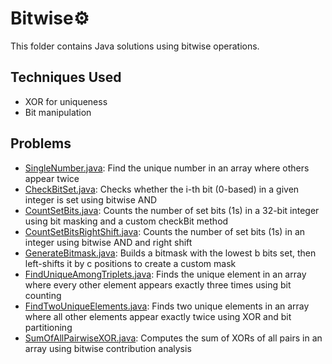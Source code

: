 # Bitwise⚙️

This folder contains Java solutions using bitwise operations.

## Techniques Used
- XOR for uniqueness
- Bit manipulation

## Problems
- [SingleNumber.java](SingleNumber.java): Find the unique number in an array where others appear twice
- [CheckBitSet.java](CheckBitSet.java): Checks whether the i-th bit (0-based) in a given integer is set using bitwise AND
- [CountSetBits.java](CountSetBits.java): Counts the number of set bits (1s) in a 32-bit integer using bit masking and a custom checkBit method
- [CountSetBitsRightShift.java](CountSetBitsRightShift.java): Counts the number of set bits (1s) in an integer using bitwise AND and right shift
- [GenerateBitmask.java](GenerateBitmask.java): Builds a bitmask with the lowest b bits set, then left-shifts it by c positions to create a custom mask
- [FindUniqueAmongTriplets.java](FindUniqueAmongTriplets.java): Finds the unique element in an array where every other element appears exactly three times using bit counting
- [FindTwoUniqueElements.java](FindTwoUniqueElements.java): Finds two unique elements in an array where all other elements appear exactly twice using XOR and bit partitioning
- [SumOfAllPairwiseXOR.java](SumOfAllPairwiseXOR.java): Computes the sum of XORs of all pairs in an array using bitwise contribution analysis
